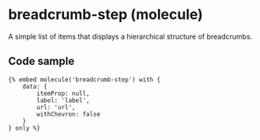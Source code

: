 # breadcrumb-step (molecule)

A simple list of items that displays a hierarchical structure of breadcrumbs.

## Code sample

```
{% embed molecule('breadcrumb-step') with {
    data: {
        itemProp: null,
        label: 'label',
        url: 'url',
        withChevron: false
    }
} only %}
```
